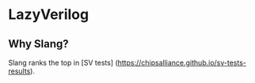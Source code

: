 # LazyVerilog


## Why Slang?

Slang ranks the top in [SV tests] (https://chipsalliance.github.io/sv-tests-results).
